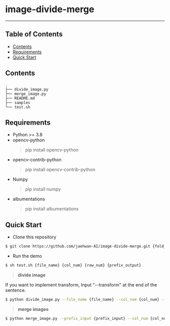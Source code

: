 # image-divide-merge
---------------------
## Table of Contents

* [Contents](#contents)
* [Requirements](#requirements)
* [Quick Start](#quick-start)


## Contents
```
.
├── divide_image.py
├── merge_image.py
├── README.md
├── samples
└── test.sh
```


## Requirements
* Python >= 3.8
* opencv-python
    > pip install opencv-python
* opencv-contrib-python
    > pip install opencv-contrib-python
* Numpy
    > pip install numpy
* albumentations
    > pip install albumentations


## Quick Start
* Clone this repository
```bash
$ git clone https://github.com/jaehwan-AI/image-divide-merge.git {fold_name}
```
* Run the demo
```bash
$ sh test.sh {file_name} {col_num} {row_num} {prefix_output}
```
>**divide image**

If you want to implement transform, Input "--transform" at the end of the sentence.
```bash
$ python divide_image.py --file_name {file_name} --col_num {col_num} --row_num {row_num} --prefix_output {prefix_output}
```
>**merge images**
```bash
$ python merge_image.py --prefix_input {prefix_input} --col_num {col_num} --row_num {row_num} --prefix_output {prefix_output}
```
